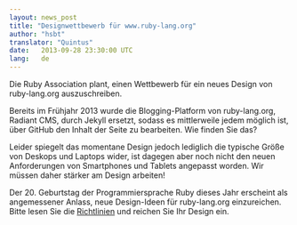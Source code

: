 ```yaml
---
layout: news_post
title: "Designwettbewerb für www.ruby-lang.org"
author: "hsbt"
translator: "Quintus"
date:   2013-09-28 23:30:00 UTC
lang:   de
---
```


Die Ruby Association plant, einen Wettbewerb für ein neues Design von
ruby-lang.org auszuschreiben.

Bereits im Frühjahr 2013 wurde die Blogging-Platform von
ruby-lang.org, Radiant CMS, durch Jekyll ersetzt, sodass es
mittlerweile jedem möglich ist, über GitHub den Inhalt der Seite zu
bearbeiten. Wie finden Sie das?

Leider spiegelt das momentane Design jedoch lediglich die typische
Größe von Deskops und Laptops wider, ist dagegen aber noch nicht den
neuen Anforderungen von Smartphones und Tablets angepasst worden. Wir
müssen daher stärker am Design arbeiten!

Der 20. Geburtstag der Programmiersprache Ruby dieses Jahr erscheint
als angemessener Anlass, neue Design-Ideen für ruby-lang.org
einzureichen. Bitte lesen Sie die [Richtlinien][1] und reichen Sie Ihr
Design ein.

[1]: http://www.ruby.or.jp/en/news/20130924.html
